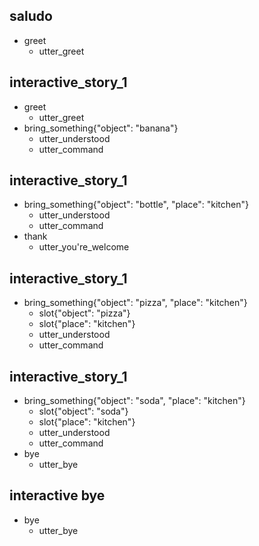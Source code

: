 ## saludo
* greet
    - utter_greet
## interactive_story_1
* greet
    - utter_greet
* bring_something{"object": "banana"}
    - utter_understood
    - utter_command


## interactive_story_1
* bring_something{"object": "bottle", "place": "kitchen"}
    - utter_understood
    - utter_command
* thank
    - utter_you're_welcome

## interactive_story_1
* bring_something{"object": "pizza", "place": "kitchen"}
    - slot{"object": "pizza"}
    - slot{"place": "kitchen"}
    - utter_understood
    - utter_command
## interactive_story_1
* bring_something{"object": "soda", "place": "kitchen"}
    - slot{"object": "soda"}
    - slot{"place": "kitchen"}
    - utter_understood
    - utter_command
* bye
    - utter_bye

## interactive bye
* bye
    - utter_bye
